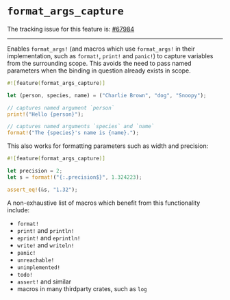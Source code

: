 # `format_args_capture`

The tracking issue for this feature is: [#67984]

[#67984]: https://github.com/rust-lang/rust/issues/67984

------------------------

Enables `format_args!` (and macros which use `format_args!` in their implementation, such
as `format!`, `print!` and `panic!`) to capture variables from the surrounding scope.
This avoids the need to pass named parameters when the binding in question
already exists in scope.

```rust
#![feature(format_args_capture)]

let (person, species, name) = ("Charlie Brown", "dog", "Snoopy");

// captures named argument `person`
print!("Hello {person}");

// captures named arguments `species` and `name`
format!("The {species}'s name is {name}.");
```

This also works for formatting parameters such as width and precision:

```rust
#![feature(format_args_capture)]

let precision = 2;
let s = format!("{:.precision$}", 1.324223);

assert_eq!(&s, "1.32");
```

A non-exhaustive list of macros which benefit from this functionality include:
- `format!`
- `print!` and `println!`
- `eprint!` and `eprintln!`
- `write!` and `writeln!`
- `panic!`
- `unreachable!`
- `unimplemented!`
- `todo!`
- `assert!` and similar
- macros in many thirdparty crates, such as `log`
